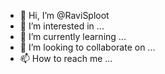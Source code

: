 - 👋 Hi, I’m @RaviSploot
- 👀 I’m interested in ...
- 🌱 I’m currently learning ...
- 💞️ I’m looking to collaborate on ...
- 📫 How to reach me ...

<!---
RaviSploot/RaviSploot is a ✨ special ✨ repository because its `README.md` (this file) appears on your GitHub profile.
You can click the Preview link to take a look at your changes.
--->
